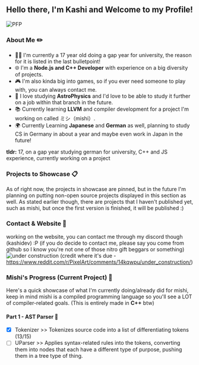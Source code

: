 ## Hello there, I'm **Kashi** and Welcome to my Profile! 
![PFP](https://i.pinimg.com/564x/5a/47/72/5a4772576d1646df2ec383a3df45b9d8.jpg)
### About Me ✏️
- 👨‍💻 I'm currently a 17 year old doing a gap year for university, the reason for it is listed in the last bulletpoint!
- 🌐 I'm a **Node.js and C++ Developer** with experience on a big diversity of projects.
- 🎮 I'm also kinda big into games, so if you ever need someone to play with, you can always contact me.
- 🌌 I love studying **AstroPhysics** and I'd love to be able to study it further on a job within that branch in the future.
- 📚 Currently learning **LLVM** and compiler development for a project I'm working on called ミシ（mishi）.
- 🌍 Currently Learning **Japanese** and **German** as well, planning to study CS in Germany in about a year and maybe even work in Japan in the future!
  
**tldr:** 17, on a gap year studying german for university, C++ and JS experience, currently working on a project


### Projects to Showcase 📋
As of right now, the projects in showcase are pinned, but in the future I'm planning on putting non-open source projects displayed in this section as well.
As stated earlier though, there are projects that I haven't published yet, such as mishi, but once the first version is finished, it will be published :)

### Contact & Website 📩
working on the website, you can contact me through my discord though (kashidev) :P (if you do decide to contact me, please say you come from github so I know you're not one of those nitro gift beggars or something)
![under construction](https://preview.redd.it/under-construction-v0-g32eq22eum8b1.png?width=1547&format=png&auto=webp&s=ea96e2944aeeac06569b12124771afa9ee5ae85e)
(credit where it's due - https://www.reddit.com/r/PixelArt/comments/14kqwpu/under_construction/)

### Mishi's Progress (Current Project) 🌟
Here's a quick showcase of what I'm currently doing/already did for mishi, keep in mind mishi is a compiled programming language so you'll see a LOT of compiler-related goals. (This is entirely made in **C++** btw)

#### Part 1 - AST Parser 🌳
- [x] Tokenizer >> Tokenizes source code into a list of differentiating tokens (13/15)
- [ ] UParser >> Applies syntax-related rules into the tokens, converting them into nodes that each have a different type of purpose, pushing them in a tree type of thing.
